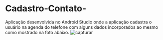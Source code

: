 # Cadastro-Contato-
Aplicação desenvolvida no Android Studio onde a aplicação cadastra o usuário na agenda do telefone com alguns dados incorporados ao mesmo como mostrado na foto abaixo.
![capturar](https://user-images.githubusercontent.com/14100568/46319839-f845b000-c5b1-11e8-8ca9-754ec618f3fc.JPG)
